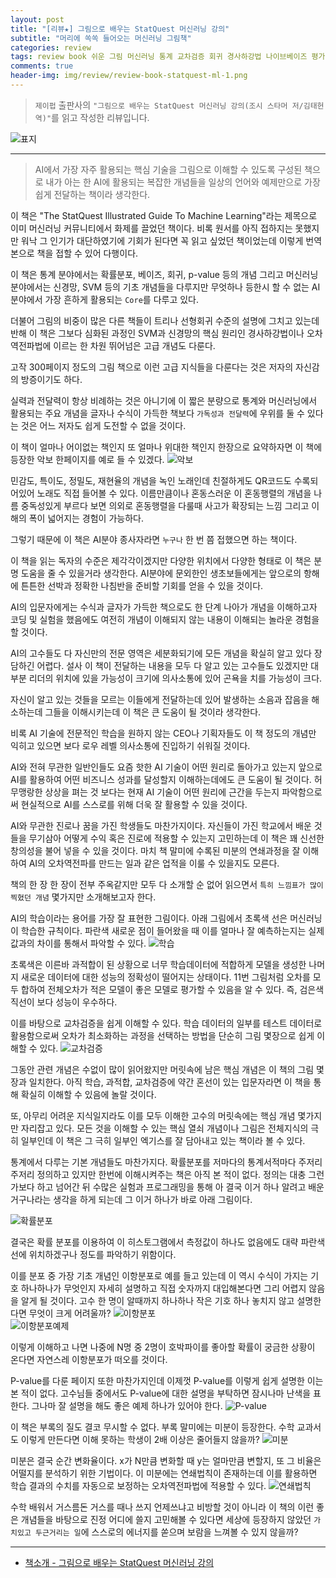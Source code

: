 ```yaml
---  
layout: post  
title: "[리뷰★] 그림으로 배우는 StatQuest 머신러닝 강의"  
subtitle: "머리에 쏙쏙 들어오는 머신러닝 그림책"  
categories: review  
tags: review book 쉬운 그림 머신러닝 통계 교차검증 회귀 경사하강법 나이브베이즈 평가 과적합 트리 SVM 신경망 오차역전파    
comments: true  
header-img: img/review/review-book-statquest-ml-1.png
---  
```

  
> `제이펍` 출판사의 `"그림으로 배우는 StatQuest 머신러닝 강의(조시 스타머 저/김태헌 역)"`를 읽고 작성한 리뷰입니다.  

![표지](https://theorydb.github.io/assets/img/review/review-book-statquest-ml-1.png)  

---

> AI에서 가장 자주 활용되는 핵심 기술을 그림으로 이해할 수 있도록 구성된 책으로 내가 아는 한 AI에 활용되는 복잡한 개념들을 일상의 언어와 예제만으로 가장 쉽게 전달하는 책이라 생각한다.

이 책은 "The StatQuest Illustrated Guide To Machine Learning"라는 제목으로 이미 머신러닝 커뮤니티에서 화제를 끌었던 책이다. 비록 원서를 아직 접하지는 못했지만 워낙 그 인기가 대단하였기에 기회가 된다면 꼭 읽고 싶었던 책이었는데 이렇게 번역본으로 책을 접할 수 있어 다행이다.

이 책은 통계 분야에서는 확률분포, 베이즈, 회귀, p-value 등의 개념 그리고 머신러닝 분야에서는 신경망, SVM 등의 기초 개념들을 다루지만 무엇하나 등한시 할 수 없는 AI분야에서 가장 흔하게 활용되는 `Core`를 다루고 있다. 

더불어 그림의 비중이 많은 다른 책들이 트리나 선형회귀 수준의 설명에 그치고 있는데 반해 이 책은 그보다 심화된 과정인 SVM과 신경망의 핵심 원리인 경사하강법이나 오차역전파법에 이르는 한 차원 뛰어넘은 고급 개념도 다룬다. 

고작 300페이지 정도의 그림 책으로 이런 고급 지식들을 다룬다는 것은 저자의 자신감의 방증이기도 하다. 

실력과 전달력이 항상 비례하는 것은 아니기에 이 짧은 분량으로 통계와 머신러닝에서 활용되는 주요 개념을 글자나 수식이 가득한 책보다 `가독성과 전달력`에 우위를 둘 수 있다는 것은 어느 저자도 쉽게 도전할 수 없을 것이다. 

이 책이 얼마나 어이없는 책인지 또 얼마나 위대한 책인지 한장으로 요약하자면 이 책에 등장한 악보 한페이지를 예로 들 수 있겠다. 
![악보](https://theorydb.github.io/assets/img/review/review-book-statquest-ml-8.png)  

민감도, 특이도, 정밀도, 재현율의 개념을 녹인 노래인데 친절하게도 QR코드도 수록되어있어 노래도 직접 들어볼 수 있다. 이름만큼이나 혼동스러운 이 혼동행렬의 개념을 나름 중독성있게 부르다 보면 의외로 혼동행렬을 다룰때 사고가 확장되는 느낌 그리고 이해의 폭이 넓어지는 경험이 가능하다.

그렇기 때문에 이 책은 AI분야 종사자라면 `누구나` 한 번 쯤 접했으면 하는 책이다. 

이 책을 읽는 독자의 수준은 제각각이겠지만 다양한 위치에서 다양한 형태로 이 책은 분명 도움을 줄 수 있을거라 생각한다. AI분야에 문외한인 생초보들에게는 앞으로의 항해에 튼튼한 선박과 정확한 나침반을 준비할 기회를 얻을 수 있을 것이다. 

AI의 입문자에게는 수식과 글자가 가득한 책으로도 한 단계 나아가 개념을 이해하고자 코딩 및 실험을 했음에도 여전히 개념이 이해되지 않는 내용이 이해되는 놀라운 경험을 할 것이다. 

AI의 고수들도 다 자신만의 전문 영역은 세분화되기에 모든 개념을 확실히 알고 있다 장담하긴 어렵다. 설사 이 책이 전달하는 내용을 모두 다 알고 있는 고수들도 있겠지만 대부분 리더의 위치에 있을 가능성이 크기에 의사소통에 있어 곤욕을 치를 가능성이 크다.

자신이 알고 있는 것들을 모르는 이들에게 전달하는데 있어 발생하는 소음과 잡음을 해소하는데 그들을 이해시키는데 이 책은 큰 도움이 될 것이라 생각한다. 

비록 AI 기술에 전문적인 학습을 원하지 않는 CEO나 기획자들도 이 책 정도의 개념만 익히고 있으면 보다 로우 레벨 의사소통에 진입하기 쉬워질 것이다. 

AI와 전혀 무관한 일반인들도 요즘 핫한 AI 기술이 어떤 원리로 돌아가고 있는지 앞으로 AI를 활용하여 어떤 비즈니스 성과를 달성할지 이해하는데에도 큰 도움이 될 것이다. 허무맹랑한 상상을 펴는 것 보다는 현재 AI 기술이 어떤 원리에 근간을 두는지 파악함으로써 현실적으로 AI를 스스로를 위해 더욱 잘 활용할 수 있을 것이다.

AI와 무관한 진로나 꿈을 가진 학생들도 마찬가지이다. 자신들이 가진 학교에서 배운 것들을 무기삼아 어떻게 수익 혹은 진로에 적용할 수 있는지 고민하는데 이 책은 꽤 신선한 창의성을 불어 넣을 수 있을 것이다. 마치 책 말미에 수록된 미분의 연쇄과정을 잘 이해하여 AI의 오차역전파를 만드는 일과 같은 업적을 이룰 수 있을지도 모른다. 

책의 한 장 한 장이 전부 주옥같지만 모두 다 소개할 순 없어 읽으면서 `특히 느낌표가 많이 찍혔던 개념` 몇가지만 소개해보고자 한다.

AI의 학습이라는 용어를 가장 잘 표현한 그림이다. 아래 그림에서 초록색 선은 머신러닝이 학습한 규칙이다. 파란색 새로운 점이 들어왔을 때 이를 얼마나 잘 예측하는지는 실제값과의 차이를 통해서 파악할 수 있다. 
![학습](https://theorydb.github.io/assets/img/review/review-book-statquest-ml-2.png)  

초록색은 이른바 과적합이 된 상황으로 너무 학습데이터에 적합하게 모델을 생성한 나머지 새로운 데이터에 대한 성능의 정확성이 떨어지는 상태이다. 11번 그림처럼 오차를 모두 합하여 전체오차가 적은 모델이 좋은 모델로 평가할 수 있음을 알 수 있다. 즉, 검은색 직선이 보다 성능이 우수하다.

이를 바탕으로 교차검증을 쉽게 이해할 수 있다. 학습 데이터의 일부를 테스트 데이터로 활용함으로써 오차가 최소화하는 과정을 선택하는 방법을 단순히 그림 몇장으로 쉽게 이해할 수 있다. 
![교차검증](https://theorydb.github.io/assets/img/review/review-book-statquest-ml-3.png)  

그동안 관련 개념은 수없이 많이 읽어왔지만 머릿속에 남은 핵심 개념은 이 책의 그림 몇장과 일치한다. 아직 학습, 과적합, 교차검증에 약간 혼선이 있는 입문자라면 이 책을 통해 확실히 이해할 수 있음에 놀랄 것이다. 

또, 아무리 어려운 지식일지라도 이를 모두 이해한 고수의 머릿속에는 핵심 개념 몇가지만 자리잡고 있다. 모든 것을 이해할 수 있는 핵심 열쇠 개념이나 그림은 전체지식의 극히 일부인데 이 책은 그 극히 일부인 엑기스를 잘 담아내고 있는 책이라 볼 수 있다.

통계에서 다루는 기본 개념들도 마찬가지다. 확률분포를 저마다의 통계서적마다 주저리 주저리 정의하고 있지만 한번에 이해시켜주는 책은 아직 본 적이 없다. 정의는 대충 그런가보다 하고 넘어간 뒤 수많은 실험과 프로그래밍을 통해 아 결국 이거 하나 알려고 배운거구나라는 생각을 하게 되는데 그 이거 하나가 바로 아래 그림이다. 

![확률분포](https://theorydb.github.io/assets/img/review/review-book-statquest-ml-4.png)  

결국은 확률 분포를 이용하여 이 히스토그램에서 측정값이 하나도 없음에도 대략 파란색 선에 위치하겠구나 정도를 파악하기 위함이다. 

이를 분포 중 가장 기초 개념인 이항분포로 예를 들고 있는데 이 역시 수식이 가지는 기호 하나하나가 무엇인지 자세히 설명하고 직접 숫자까지 대입해본다면 그리 어렵지 않음을 알게 될 것이다. 고수 한 명이 알때까지 하나하나 작은 기호 하나 놓치지 않고 설명한다면 무엇이 크게 어려울까?
![이항분포](https://theorydb.github.io/assets/img/review/review-book-statquest-ml-5.png)  
![이항분포예제](https://theorydb.github.io/assets/img/review/review-book-statquest-ml-7.png)  

이렇게 이해하고 나면 나중에 N명 중 2명이 호박파이를 좋아할 확률이 궁금한 상황이 온다면 자연스레 이항분포가 떠오를 것이다.

P-value를 다룬 페이지 또한 마찬가지인데 이제껏 P-value를 이렇게 쉽게 설명한 이는 본 적이 없다. 고수님들 중에서도 P-value에 대한 설명을 부탁하면 잠시나마 난색을 표한다. 그나마 잘 설명을 해도 좋은 예제 하나가 있어야 한다. 
![P-value](https://theorydb.github.io/assets/img/review/review-book-statquest-ml-6.png)  

이 책은 부록의 질도 결코 무시할 수 없다. 부록 말미에는 미분이 등장한다. 수학 교과서도 이렇게 만든다면 이해 못하는 학생이 2배 이상은 줄어들지 않을까?
![미분](https://theorydb.github.io/assets/img/review/review-book-statquest-ml-9.png)  

미분은 결국 순간 변화율이다. x가 N만큼 변화할 때 y는 얼마만큼 변할지, 또 그 비율은 어떨지를 분석하기 위한 기법이다. 이 미분에는 연쇄법칙이 존재하는데 이를 활용하면 학습 결과의 수치를 자동으로 보정하는 오차역전파법에 적용할 수 있다. 
![연쇄법칙](https://theorydb.github.io/assets/img/review/review-book-statquest-ml-10.png)  

수학 배워서 거스름돈 거스를 때나 쓰지 언제쓰냐고 비방할 것이 아니라 이 책의 이런 좋은 개념들을 바탕으로 진정 어디에 쓸지 고민해볼 수 있다면 세상에 등장하지 않았던 `가치있고 두근거리는 일`에 스스로의 에너지를 쏟으며 보람을 느껴볼 수 있지 않을까?


---

* [책소개 - 그림으로 배우는 StatQuest 머신러닝 강의](http://www.yes24.com/Product/Goods/117173369)
